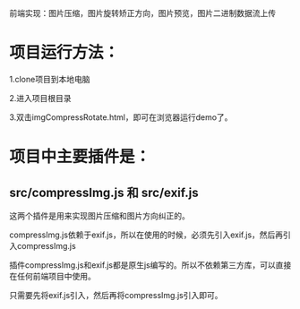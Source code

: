 前端实现：图片压缩，图片旋转矫正方向，图片预览，图片二进制数据流上传

# 项目运行方法：
 1.clone项目到本地电脑
 
 2.进入项目根目录
 
 3.双击imgCompressRotate.html，即可在浏览器运行demo了。

# 项目中主要插件是：
## src/compressImg.js 和 src/exif.js

 这两个插件是用来实现图片压缩和图片方向纠正的。
 
 compressImg.js依赖于exif.js，所以在使用的时候，必须先引入exif.js，然后再引入compressImg.js
 
 插件compressImg.js和exif.js都是原生js编写的。所以不依赖第三方库，可以直接在任何前端项目中使用。
 
 只需要先将exif.js引入，然后再将compressImg.js引入即可。
